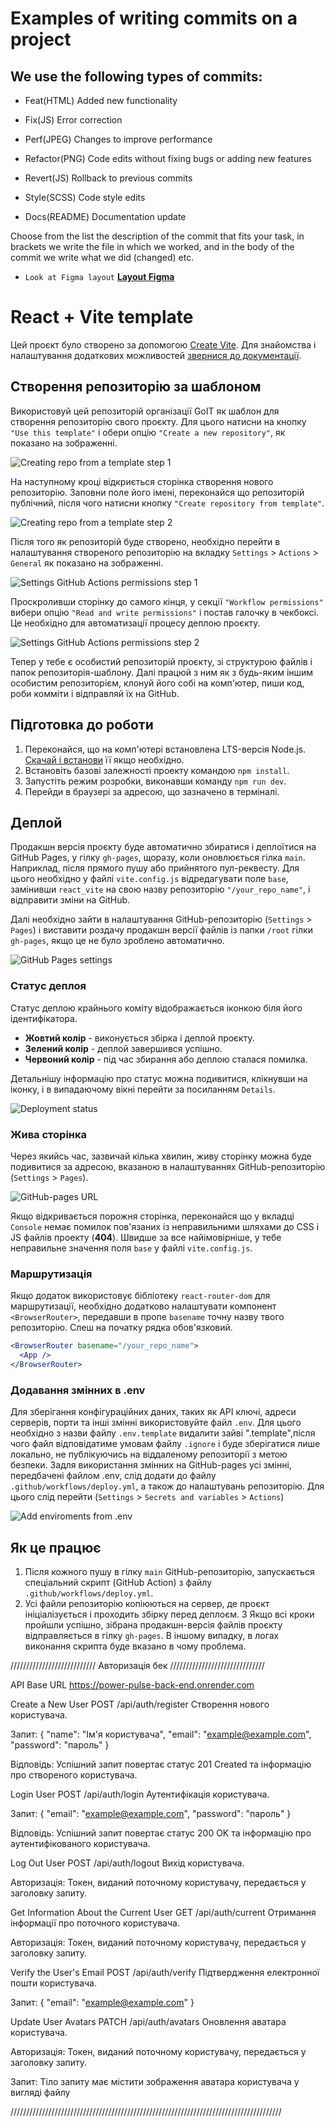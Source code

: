 # Examples of writing commits on a project

## We use the following types of commits:

- Feat(HTML) Added new functionality

- Fix(JS) Error correction

- Perf(JPEG) Changes to improve performance

- Refactor(PNG) Code edits without fixing bugs or adding new features

- Revert(JS) Rollback to previous commits

- Style(SCSS) Code style edits

- Docs(README) Documentation update

Choose from the list the description of the commit that fits your task, in
brackets we write the file in which we worked, and in the body of the commit we
write what we did (changed) etc.

- `Look at Figma layout`
  [**Layout Figma**](https://www.figma.com/file/FHAaMcWwZCDbzWPlowFhEf/Power-Pulse?type=design&node-id=0-1&mode=design)

# React + Vite template

Цей проєкт було створено за допомогою [Create Vite](https://vitejs.dev/). Для
знайомства і налаштування додаткових можливостей
[звернися до документації](https://vitejs.dev/guide/).

## Створення репозиторію за шаблоном

Використовуй цей репозиторій організації GoIT як шаблон для створення
репозиторію свого проєкту. Для цього натисни на кнопку `"Use this template"` і
обери опцію `"Create a new repository"`, як показано на зображенні.

![Creating repo from a template step 1](./src/assets/template-step-1.png)

На наступному кроці відкриється сторінка створення нового репозиторію. Заповни
поле його імені, переконайся що репозиторій публічний, після чого натисни кнопку
`"Create repository from template"`.

![Creating repo from a template step 2](./src/assets/template-step-2.png)

Після того як репозиторій буде створено, необхідно перейти в налаштування
створеного репозиторію на вкладку `Settings` > `Actions` > `General` як показано
на зображенні.

![Settings GitHub Actions permissions step 1](./src/assets/gh-actions-perm-1.png)

Проскроливши сторінку до самого кінця, у секції `"Workflow permissions"` вибери
опцію `"Read and write permissions"` і постав галочку в чекбоксі. Це необхідно
для автоматизації процесу деплою проєкту.

![Settings GitHub Actions permissions step 2](./src/assets/gh-actions-perm-2.png)

Тепер у тебе є особистий репозиторій проєкту, зі структурою файлів і папок
репозиторія-шаблону. Далі працюй з ним як з будь-яким іншим особистим
репозиторієм, клонуй його собі на комп'ютер, пиши код, роби комміти і відправляй
їх на GitHub.

## Підготовка до роботи

1. Переконайся, що на комп'ютері встановлена LTS-версія Node.js.
   [Скачай і встанови](https://nodejs.org/en/) її якщо необхідно.
2. Встановіть базові залежності проекту командою `npm install`.
3. Запустіть режим розробки, виконавши команду `npm run dev`.
4. Перейди в браузері за адресою, що зазначено в терміналі.

## Деплой

Продакшн версія проєкту буде автоматично збиратися і деплоїтися на GitHub Pages,
у гілку `gh-pages`, щоразу, коли оновлюється гілка `main`. Наприклад, після
прямого пушу або прийнятого пул-реквесту. Для цього необхідно у файлі
`vite.config.js` відредагувати поле `base`, замінивши `react_vite` на свою назву
репозиторію `"/your_repo_name"`, і відправити зміни на GitHub.

Далі необхідно зайти в налаштування GitHub-репозиторію (`Settings` > `Pages`) і
виставити роздачу продакшн версії файлів із папки `/root` гілки `gh-pages`, якщо
це не було зроблено автоматично.

![GitHub Pages settings](./src/assets/repo-settings.png)

### Статус деплоя

Статус деплою крайнього коміту відображається іконкою біля його ідентифікатора.

- **Жовтий колір** - виконується збірка і деплой проєкту.
- **Зелений колір** - деплой завершився успішно.
- **Червоний колір** - під час збирання або деплою сталася помилка.

Детальнішу інформацію про статус можна подивитися, клікнувши на іконку, і в
випадаючому вікні перейти за посиланням `Details`.

![Deployment status](./src/assets/deploy-status.png)

### Жива сторінка

Через якийсь час, зазвичай кілька хвилин, живу сторінку можна буде подивитися за
адресою, вказаною в налаштуваннях GitHub-репозиторію (`Settings` > `Pages`).

![GitHub-pages URL](./src/assets/gh-pages-url.png)

Якщо відкривається порожня сторінка, переконайся що у вкладці `Console` немає
помилок пов'язаних із неправильними шляхами до CSS і JS файлів проекту
(**404**). Швидше за все найімовірніше, у тебе неправильне значення поля `base`
у файлі `vite.config.js`.

### Маршрутизація

Якщо додаток використовує бібліотеку `react-router-dom` для маршрутизації,
необхідно додатково налаштувати компонент `<BrowserRouter>`, передавши в пропе
`basename` точну назву твого репозиторію. Слеш на початку рядка обов'язковий.

```jsx
<BrowserRouter basename="/your_repo_name">
  <App />
</BrowserRouter>
```

### Додавання змінних в .env

Для зберігання конфігураційних даних, таких як API ключі, адреси серверів, порти
та інші змінні використовуйте файл `.env`. Для цього необхідно з назви файлу
`.env.template` видалити зайві ".template",після чого файл відповідатиме умовам
файлу `.ignore` і буде зберігатися лише локально, не публікуючись на віддаленому
репозиторії з метою безпеки. Задля використання змінних на GitHub-pages усі
змінні, передбачені файлом .env, слід додати до файлу
`.github/workflows/deploy.yml`, а також до налаштувань репозиторію. Для цього
слід перейти (`Settings` > `Secrets and variables` > `Actions`)

![Add enviroments from .env](./src/assets/secrets.png)

## Як це працює

1. Після кожного пушу в гілку `main` GitHub-репозиторію, запускається
   спеціальний скрипт (GitHub Action) з файлу `.github/workflows/deploy.yml`.
2. Усі файли репозиторію копіюються на сервер, де проєкт ініціалізується і
   проходить збірку перед деплоєм. 3 Якщо всі кроки пройшли успішно, зібрана
   продакшн-версія файлів проєкту відправляється в гілку `gh-pages`. В іншому
   випадку, в логах виконання скрипта буде вказано в чому проблема.

/////////////////////////// Авторизація бек //////////////////////////////

API Base URL
https://power-pulse-back-end.onrender.com

Create a New User
POST /api/auth/register
Створення нового користувача.

Запит:
{
  "name": "Ім'я користувача",
  "email": "example@example.com",
  "password": "пароль"
}

Відповідь:
Успішний запит повертає статус 201 Created та інформацію про створеного користувача.


Login User
POST /api/auth/login
Аутентифікація користувача.

Запит:
{
  "email": "example@example.com",
  "password": "пароль"
}

Відповідь:
Успішний запит повертає статус 200 OK та інформацію про аутентифікованого користувача.


Log Out User
POST /api/auth/logout
Вихід користувача.

Авторизація:
Токен, виданий поточному користувачу, передається у заголовку запиту.


Get Information About the Current User
GET /api/auth/current
Отримання інформації про поточного користувача.

Авторизація:
Токен, виданий поточному користувачу, передається у заголовку запиту.


Verify the User's Email
POST /api/auth/verify
Підтвердження електронної пошти користувача.

Запит:
{
  "email": "example@example.com"
}


Update User Avatars
PATCH /api/auth/avatars
Оновлення аватара користувача.

Авторизація:
Токен, виданий поточному користувачу, передається у заголовку запиту.

Запит:
Тіло запиту має містити зображення аватара користувача у вигляді файлу

//////////////////////////////////////////////////////////////////////////////////////